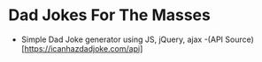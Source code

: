 # Dad Jokes For The Masses

- Simple Dad Joke generator using JS, jQuery, ajax
-(API Source)[https://icanhazdadjoke.com/api]